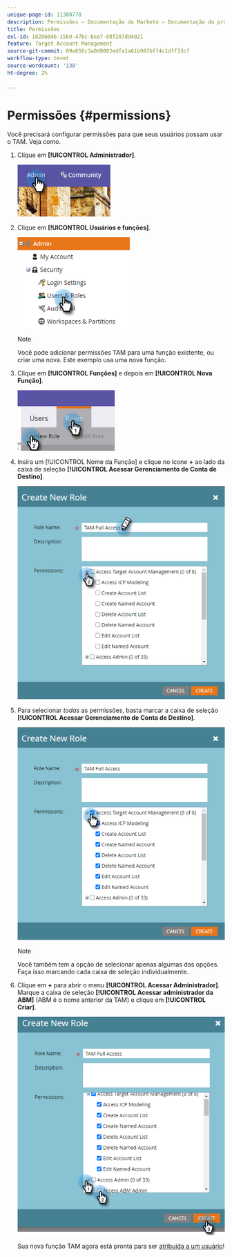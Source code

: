 ```yaml
---
unique-page-id: 11380778
description: Permissões — Documentação do Marketo — Documentação do produto
title: Permissões
exl-id: 18206046-15b9-47bc-bea7-88f207dd4021
feature: Target Account Management
source-git-commit: 09a656c3a0d0002edfa1a61b987bff4c1dff33cf
workflow-type: tm+mt
source-wordcount: '138'
ht-degree: 2%

---
```


# Permissões {#permissions}

Você precisará configurar permissões para que seus usuários possam usar o TAM. Veja como.

1. Clique em **[!UICONTROL Administrador]**.

   ![](assets/one-2.png)

1. Clique em **[!UICONTROL Usuários e funções]**.

   ![](assets/two-2.png)

   >[!NOTE]
   >
   >Você pode adicionar permissões TAM para uma função existente, ou criar uma nova. Este exemplo usa uma nova função.

1. Clique em **[!UICONTROL Funções]** e depois em **[!UICONTROL Nova Função]**.

   ![](assets/three-2.png)

1. Insira um [!UICONTROL Nome da Função] e clique no ícone **+** ao lado da caixa de seleção **[!UICONTROL Acessar Gerenciamento de Conta de Destino]**.

   ![](assets/permissions-4.png)

1. Para selecionar _todas_ as permissões, basta marcar a caixa de seleção **[!UICONTROL Acessar Gerenciamento de Conta de Destino]**.

   ![](assets/permissions-5.png)

   >[!NOTE]
   >
   >Você também tem a opção de selecionar apenas algumas das opções. Faça isso marcando cada caixa de seleção individualmente.

1. Clique em **+** para abrir o menu **[!UICONTROL Acessar Administrador]**. Marque a caixa de seleção **[!UICONTROL Acessar administrador da ABM]** (ABM é o nome anterior da TAM) e clique em **[!UICONTROL Criar]**.

   ![](assets/permissions-6.png)

   Sua nova função TAM agora está pronta para ser [atribuída a um usuário](/help/marketo/product-docs/administration/users-and-roles/managing-user-roles-and-permissions.md#assign-roles-to-a-user)!
